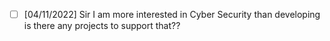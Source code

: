 -[ ] [04/11/2022] Sir I am more interested in Cyber Security than developing is there any projects to support that??
